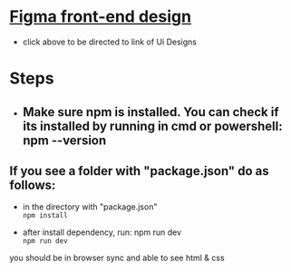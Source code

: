 # [Figma front-end design](https://www.figma.com/file/Yn017yQFhCZIDddC8menQT/Utification-views?node-id=0%3A1&t=dgaPizb53y1PsFsV-0)
  * click above to be directed to link of Ui Designs
# Steps
 * ## Make sure npm is installed. You can check if its installed by running in cmd or powershell: npm --version
 
## If you see a folder with "package.json" do as follows: 

  * in the directory with "package.json"\
  ```npm install```
  
  * after install dependency, run: npm run dev\
  ```npm run dev```

you should be in browser sync and able to see html & css 

